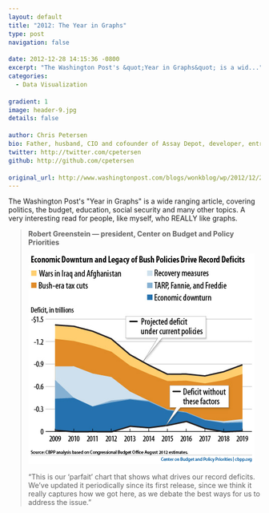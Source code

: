 ```yaml
---
layout: default
title: "2012: The Year in Graphs"
type: post
navigation: false

date: 2012-12-28 14:15:36 -0800
excerpt: "The Washington Post's &quot;Year in Graphs&quot; is a wid..."
categories:
  - Data Visualization

gradient: 1
image: header-9.jpg
details: false

author: Chris Petersen
bio: Father, husband, CIO and cofounder of Assay Depot, developer, entrepreneur and technologist.
twitter: http://twitter.com/cpetersen
github: http://github.com/cpetersen

original_url: http://www.washingtonpost.com/blogs/wonkblog/wp/2012/12/27/2012-the-year-in-graphs/
---
```



The Washington Post's "Year in Graphs" is a wide ranging article, covering politics, the budget, education, social security and many other topics. A very interesting read for people, like myself, who REALLY like graphs.

 >
 >
 >  __Robert Greenstein — president, Center on Budget and Policy Priorities__
 >
 >  [![](/assets/import/3eba1c359ba1d64c52711bd23a52f911.jpg)](http://www.washingtonpost.com/blogs/wonkblog/files/2012/12/1.1.jpg)
 >
 > “This is our ‘parfait’ chart that shows what drives our record deficits. We’ve updated it periodically since its first release, since we think it really captures how we got here, as we debate the best ways for us to address the issue.”
 >
 >
